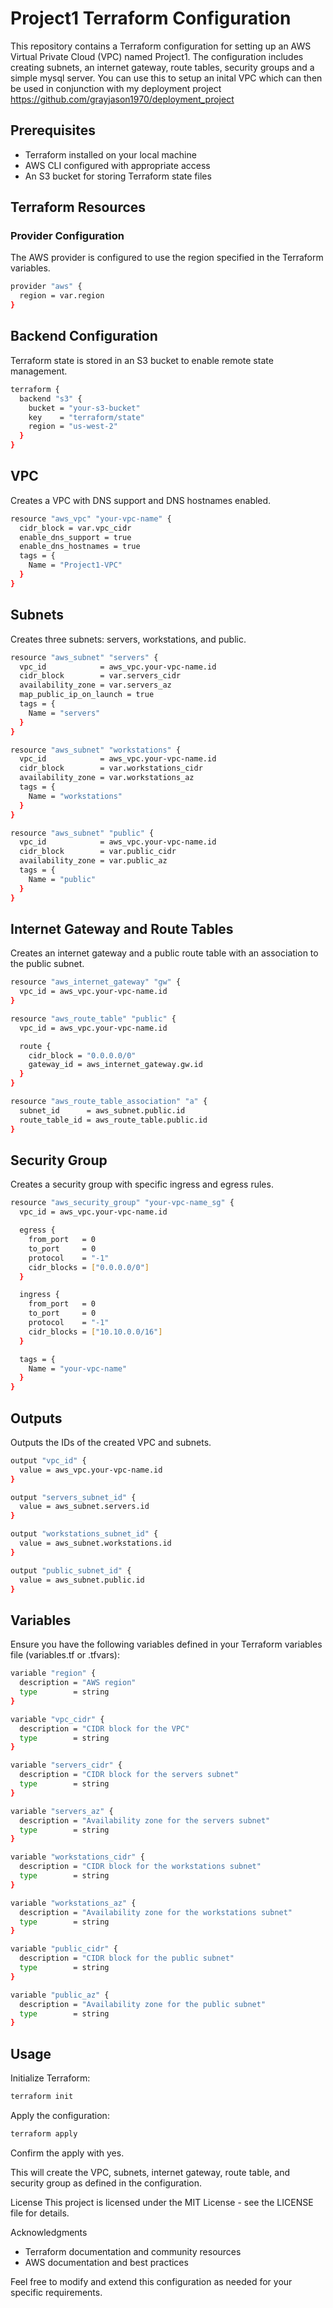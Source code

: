 # Project1 Terraform Configuration
This repository contains a Terraform configuration for setting up an AWS Virtual Private Cloud (VPC) named Project1. The configuration includes creating subnets, an internet gateway, route tables, security groups and a simple mysql server.  You can use this to setup an inital VPC which can then be used in conjunction with my deployment project https://github.com/grayjason1970/deployment_project

## Prerequisites
* Terraform installed on your local machine
* AWS CLI configured with appropriate access
* An S3 bucket for storing Terraform state files

## Terraform Resources
### Provider Configuration

The AWS provider is configured to use the region specified in the Terraform variables.
```bash
provider "aws" {
  region = var.region
}
```

## Backend Configuration

Terraform state is stored in an S3 bucket to enable remote state management.

```bash
terraform {
  backend "s3" {
    bucket = "your-s3-bucket"
    key    = "terraform/state"
    region = "us-west-2"
  }
}
```

## VPC

Creates a VPC with DNS support and DNS hostnames enabled.

```bash
resource "aws_vpc" "your-vpc-name" {
  cidr_block = var.vpc_cidr
  enable_dns_support = true
  enable_dns_hostnames = true
  tags = {
    Name = "Project1-VPC"
  }
}
```

## Subnets

Creates three subnets: servers, workstations, and public.

```bash
resource "aws_subnet" "servers" {
  vpc_id            = aws_vpc.your-vpc-name.id
  cidr_block        = var.servers_cidr
  availability_zone = var.servers_az
  map_public_ip_on_launch = true
  tags = {
    Name = "servers"
  }
}

resource "aws_subnet" "workstations" {
  vpc_id            = aws_vpc.your-vpc-name.id
  cidr_block        = var.workstations_cidr
  availability_zone = var.workstations_az
  tags = {
    Name = "workstations"
  }
}

resource "aws_subnet" "public" {
  vpc_id            = aws_vpc.your-vpc-name.id
  cidr_block        = var.public_cidr
  availability_zone = var.public_az
  tags = {
    Name = "public"
  }
}
```

## Internet Gateway and Route Tables

Creates an internet gateway and a public route table with an association to the public subnet.

```bash
resource "aws_internet_gateway" "gw" {
  vpc_id = aws_vpc.your-vpc-name.id
}

resource "aws_route_table" "public" {
  vpc_id = aws_vpc.your-vpc-name.id

  route {
    cidr_block = "0.0.0.0/0"
    gateway_id = aws_internet_gateway.gw.id
  }
}

resource "aws_route_table_association" "a" {
  subnet_id      = aws_subnet.public.id
  route_table_id = aws_route_table.public.id
}
```

## Security Group

Creates a security group with specific ingress and egress rules.

```bash
resource "aws_security_group" "your-vpc-name_sg" {
  vpc_id = aws_vpc.your-vpc-name.id

  egress {
    from_port   = 0
    to_port     = 0
    protocol    = "-1"
    cidr_blocks = ["0.0.0.0/0"]
  }

  ingress {
    from_port   = 0
    to_port     = 0
    protocol    = "-1"
    cidr_blocks = ["10.10.0.0/16"]
  }

  tags = {
    Name = "your-vpc-name"
  }
}
```

## Outputs

Outputs the IDs of the created VPC and subnets.

```bash
output "vpc_id" {
  value = aws_vpc.your-vpc-name.id
}

output "servers_subnet_id" {
  value = aws_subnet.servers.id
}

output "workstations_subnet_id" {
  value = aws_subnet.workstations.id
}

output "public_subnet_id" {
  value = aws_subnet.public.id
}
```

## Variables

Ensure you have the following variables defined in your Terraform variables file (variables.tf or .tfvars):

```bash
variable "region" {
  description = "AWS region"
  type        = string
}

variable "vpc_cidr" {
  description = "CIDR block for the VPC"
  type        = string
}

variable "servers_cidr" {
  description = "CIDR block for the servers subnet"
  type        = string
}

variable "servers_az" {
  description = "Availability zone for the servers subnet"
  type        = string
}

variable "workstations_cidr" {
  description = "CIDR block for the workstations subnet"
  type        = string
}

variable "workstations_az" {
  description = "Availability zone for the workstations subnet"
  type        = string
}

variable "public_cidr" {
  description = "CIDR block for the public subnet"
  type        = string
}

variable "public_az" {
  description = "Availability zone for the public subnet"
  type        = string
}
```

## Usage

Initialize Terraform:

```bash
terraform init
```

Apply the configuration:

```bash
terraform apply
```
Confirm the apply with yes.

This will create the VPC, subnets, internet gateway, route table, and security group as defined in the configuration.

License
This project is licensed under the MIT License - see the LICENSE file for details.

Acknowledgments
* Terraform documentation and community resources
* AWS documentation and best practices

Feel free to modify and extend this configuration as needed for your specific requirements.
